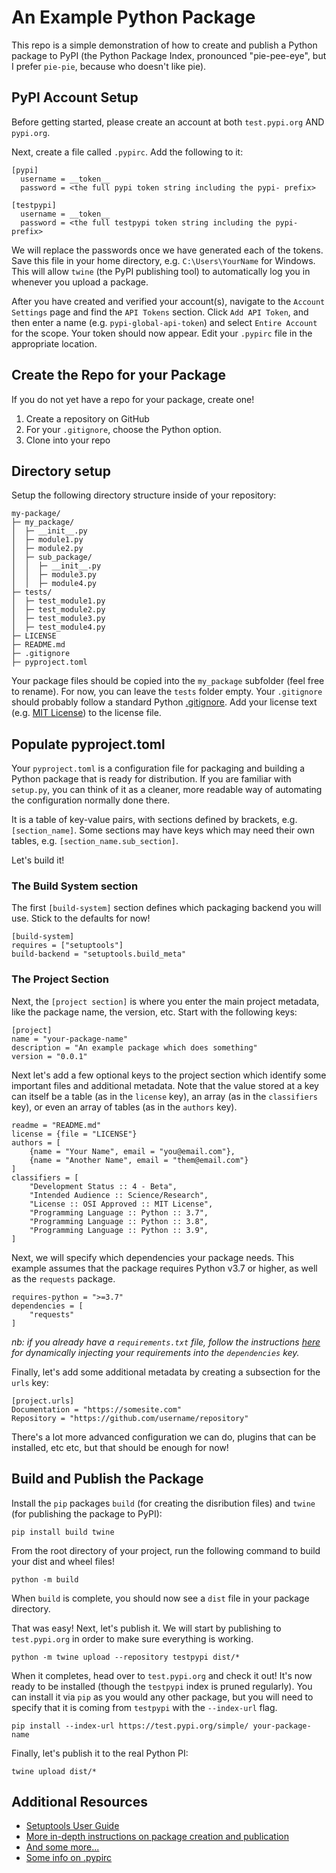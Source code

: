 # An Example Python Package

This repo is a simple demonstration of how to create and publish a Python package to PyPI (the Python Package Index, pronounced "pie-pee-eye", but I prefer `pie-pie`, because who doesn't like pie).

## PyPI Account Setup

Before getting started, please create an account at both `test.pypi.org` AND `pypi.org`.

Next, create a file called `.pypirc`. Add the following to it:

```
[pypi]
  username = __token__
  password = <the full pypi token string including the pypi- prefix>

[testpypi]
  username = __token__
  password = <the full testpypi token string including the pypi- prefix>
```

We will replace the passwords once we have generated each of the tokens. Save this file in your home directory, e.g. `C:\Users\YourName` for Windows. This will allow `twine` (the PyPI publishing tool) to automatically log you in whenever you upload a package.

After you have created and verified your account(s), navigate to the `Account Settings` page and find the `API Tokens` section. Click `Add API Token`, and then enter a name (e.g. `pypi-global-api-token`) and select `Entire Account` for the scope. Your token should now appear. Edit your `.pypirc` file in the appropriate location.

## Create the Repo for your Package

If you do not yet have a repo for your package, create one!

1. Create a repository on GitHub
1. For your `.gitignore`, choose the Python option.
1. Clone into your repo

## Directory setup

Setup the following directory structure inside of your repository:

```
my-package/
├─ my_package/
│  ├─ __init__.py
│  ├─ module1.py
│  ├─ module2.py
│  ├─ sub_package/
│  │  ├─ __init__.py
│  │  ├─ module3.py
│  │  ├─ module4.py
├─ tests/
│  ├─ test_module1.py
│  ├─ test_module2.py
│  ├─ test_module3.py
│  ├─ test_module4.py
├─ LICENSE
├─ README.md
├─ .gitignore
├─ pyproject.toml
```

Your package files should be copied into the `my_package` subfolder (feel free to rename). For now, you can leave the `tests` folder empty. Your `.gitignore` should probably follow a standard Python [.gitignore](https://github.com/github/gitignore/blob/main/Python.gitignore). Add your license text (e.g. [MIT License](https://opensource.org/licenses/MIT)) to the license file.

## Populate pyproject.toml

Your `pyproject.toml` is a configuration file for packaging and building a Python package that is ready for distribution. If you are familiar with `setup.py`, you can think of it as a cleaner, more readable way of automating the configuration normally done there.

It is a table of key-value pairs, with sections defined by brackets, e.g. `[section_name]`. Some sections may have keys which may need their own tables, e.g. `[section_name.sub_section]`.

Let's build it!

### The Build System section

The first `[build-system]` section defines which packaging backend you will use. Stick to the defaults for now!

```
[build-system]
requires = ["setuptools"]
build-backend = "setuptools.build_meta"
```

### The Project Section

Next, the `[project section]` is where you enter the main project metadata, like the package name, the version, etc. Start with the following keys:

```
[project]
name = "your-package-name"
description = "An example package which does something"
version = "0.0.1"
```

Next let's add a few optional keys to the project section which identify some important files and additional metadata. Note that the value stored at a key can itself be a table (as in the `license` key), an array (as in the `classifiers` key), or even an array of tables (as in the `authors` key).

```
readme = "README.md"
license = {file = "LICENSE"}
authors = [
    {name = "Your Name", email = "you@email.com"},
    {name = "Another Name", email = "them@email.com"}
]
classifiers = [
    "Development Status :: 4 - Beta",
    "Intended Audience :: Science/Research",
    "License :: OSI Approved :: MIT License",
    "Programming Language :: Python :: 3.7",
    "Programming Language :: Python :: 3.8",
    "Programming Language :: Python :: 3.9",
]
```

Next, we will specify which dependencies your package needs. This example assumes that the package requires Python v3.7 or higher, as well as the `requests` package.

```
requires-python = ">=3.7"
dependencies = [
    "requests"
]
```

_nb: if you already have a `requirements.txt` file, follow the instructions [here](https://setuptools.pypa.io/en/latest/userguide/pyproject_config.html#dynamic-metadata) for dynamically injecting your requirements into the `dependencies` key._

Finally, let's add some additional metadata by creating a subsection for the `urls` key:

```
[project.urls]
Documentation = "https://somesite.com"
Repository = "https://github.com/username/repository"
```

There's a lot more advanced configuration we can do, plugins that can be installed, etc etc, but that should be enough for now!

## Build and Publish the Package

Install the `pip` packages `build` (for creating the disribution files) and `twine` (for publishing the package to PyPI):

```
pip install build twine
```

From the root directory of your project, run the following command to build your dist and wheel files!

```
python -m build
```

When `build` is complete, you should now see a `dist` file in your package directory.

That was easy! Next, let's publish it. We will start by publishing to `test.pypi.org` in order to make sure everything is working.

```
python -m twine upload --repository testpypi dist/*
```

When it completes, head over to `test.pypi.org` and check it out! It's now ready to be installed (though the `testpypi` index is pruned regularly). You can install it via `pip` as you would any other package, but you will need to specify that it is coming from `testpypi` with the `--index-url` flag.

```
pip install --index-url https://test.pypi.org/simple/ your-package-name
```

Finally, let's publish it to the real Python PI:

```
twine upload dist/*
```

## Additional Resources

- [Setuptools User Guide](https://setuptools.pypa.io/en/latest/userguide/index.html)
- [More in-depth instructions on package creation and publication](https://www.freecodecamp.org/news/how-to-create-and-upload-your-first-python-package-to-pypi/)
- [And some more...](https://realpython.com/pypi-publish-python-package/#create-a-small-python-package)
- [Some info on .pypirc](https://packaging.python.org/en/latest/specifications/pypirc/)
